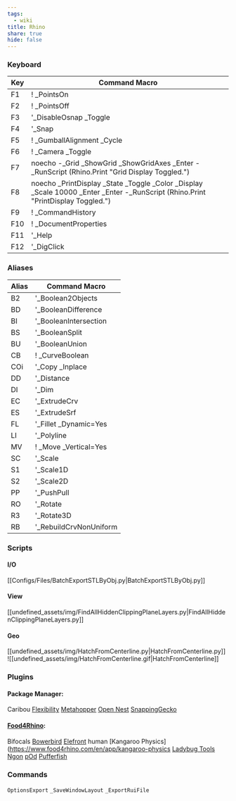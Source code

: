 ```yaml
---
tags:
  - wiki
title: Rhino
share: true
hide: false
---
```

### Keyboard

| Key | Command Macro                                                                                                                     |
| --- | --------------------------------------------------------------------------------------------------------------------------------- |
| F1  | ! _PointsOn                                                                                                                       |
| F2  | ! _PointsOff                                                                                                                      |
| F3  | '_DisableOsnap _Toggle                                                                                                            |
| F4  | '_Snap                                                                                                                            |
| F5  | ! _GumballAlignment _Cycle                                                                                                        |
| F6  | ! _Camera _Toggle                                                                                                                 |
| F7  | noecho -_Grid _ShowGrid _ShowGridAxes _Enter  -_RunScript (Rhino.Print "Grid Display Toggled.")                                   |
| F8  | noecho _PrintDisplay _State  _Toggle _Color _Display _Scale 10000 _Enter _Enter -_RunScript (Rhino.Print "PrintDisplay Toggled.") |
| F9  | ! _CommandHistory                                                                                                                 |
| F10 | ! _DocumentProperties                                                                                                             |
| F11 | '_Help                                                                                                                            |
| F12 | '_DigClick                                                                                                                        |


### Aliases

| Alias | Command Macro          |
| ----- | ---------------------- |
| B2    | '_Boolean2Objects      |
| BD    | '_BooleanDifference    |
| BI    | '_BooleanIntersection  |
| BS    | '_BooleanSplit         |
| BU    | '_BooleanUnion         |
| CB    | ! \_CurveBoolean       |
| COi   | '_Copy _Inplace        |
| DD    | '_Distance             |
| DI    | '_Dim                  |
| EC    | '_ExtrudeCrv           |
| ES    | '_ExtrudeSrf           |
| FL    | '_Fillet _Dynamic=Yes  |
| LI    | '_Polyline             |
| MV    | ! _Move _Vertical=Yes  |
| SC    | '_Scale                |
| S1    | '_Scale1D              |
| S2    | '_Scale2D              |
| PP    | '_PushPull             |
| RO    | '_Rotate               |
| R3    | '_Rotate3D             |
| RB    | '_RebuildCrvNonUniform |


### Scripts

#### I/O
[[Configs/Files/BatchExportSTLByObj.py|BatchExportSTLByObj.py]]

#### View
[[undefined_assets/img/FindAllHiddenClippingPlaneLayers.py|FindAllHiddenClippingPlaneLayers.py]]


#### Geo
[[undefined_assets/img/HatchFromCenterline.py|HatchFromCenterline.py]]
![[undefined_assets/img/HatchFromCenterline.gif|HatchFromCenterline]]

### Plugins
#### Package Manager:

Caribou
[Flexibility](https://www.food4rhino.com/en/app/flexibility)
[Metahopper](https://www.food4rhino.com/en/app/metahopper)
[Open Nest](https://www.food4rhino.com/en/app/opennest)
[SnappingGecko](https://www.food4rhino.com/en/app/snappinggecko)

#### [Food4Rhino](https://www.food4rhino.com/en):
Bifocals
[Bowerbird](https://www.food4rhino.com/en/app/bowerbird#downloads_list)
[Elefront](https://www.food4rhino.com/en/app/elefront)
human
[Kangaroo Physics](https://www.food4rhino.com/en/app/kangaroo-physics
[Ladybug Tools](https://www.food4rhino.com/en/app/ladybug-tools)
[Ngon](https://www.food4rhino.com/en/app/ngon)
[pOd](https://www.food4rhino.com/en/app/podghbutton)
[Pufferfish](https://www.food4rhino.com/en/app/pufferfish)


### Commands

`OptionsExport`
`_SaveWindowLayout`
`_ExportRuiFile`